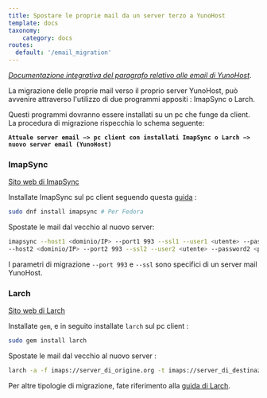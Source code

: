 ```yaml
---
title: Spostare le proprie mail da un server terzo a YunoHost
template: docs
taxonomy:
    category: docs
routes:
  default: '/email_migration'
---
```


*[Documentazione integrativa del paragrafo relativo alle email di YunoHost](/email)*.

La migrazione delle proprie mail verso il proprio server YunoHost, può avvenire attraverso l'utilizzo di due programmi appositi : ImapSync o Larch.

Questi programmi dovranno essere installati su un pc che funge da client. La procedura di migrazione rispecchia lo schema seguente:

**`Attuale server email −> pc client con installati ImapSync o Larch −> nuovo server email (YunoHost)`**

### ImapSync

[Sito web di ImapSync](http://imapsync.lamiral.info/)

Installate ImapSync sul pc client seguendo questa [guida](http://imapsync.lamiral.info/INSTALL) :

```bash
sudo dnf install imapsync # Per Fedora
```

Spostate le mail dal vecchio al nuovo server:

```bash
imapsync --host1 <dominio/IP> --port1 993 --ssl1 --user1 <utente> --password1 <password> \
--host2 <dominio/IP> --port2 993 --ssl2 --user2 <utente> --password2 <password>
```

I parametri di migrazione `--port 993` e `--ssl` sono specifici di un server mail YunoHost.

### Larch

[Sito web di Larch](https://github.com/rgrove/larch/)

Installate `gem`, e in seguito installate `larch` sul pc client :

```bash
sudo gem install larch
```

Spostate le mail dal vecchio al nuovo server :

```bash
larch -a -f imaps://server_di_origine.org -t imaps://server_di_destinazione.org
```

Per altre tipologie di migrazione, fate riferimento alla [guida di Larch](https://github.com/rgrove/larch#label-Usage).

